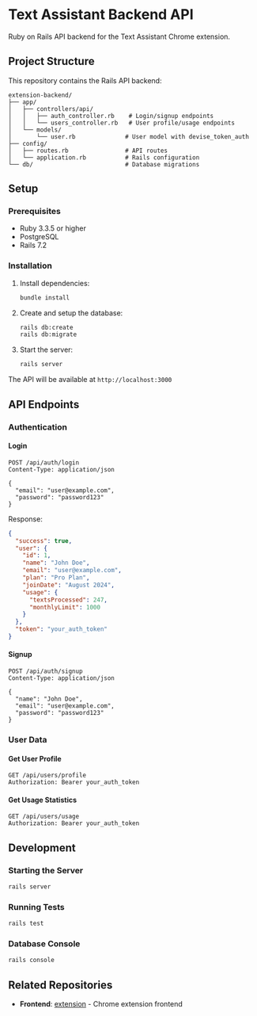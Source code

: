# Text Assistant Backend API

Ruby on Rails API backend for the Text Assistant Chrome extension.

## Project Structure

This repository contains the Rails API backend:

```
extension-backend/
├── app/
│   ├── controllers/api/
│   │   ├── auth_controller.rb    # Login/signup endpoints
│   │   └── users_controller.rb   # User profile/usage endpoints
│   └── models/
│       └── user.rb              # User model with devise_token_auth
├── config/
│   ├── routes.rb                # API routes
│   └── application.rb           # Rails configuration
└── db/                          # Database migrations
```

## Setup

### Prerequisites

- Ruby 3.3.5 or higher
- PostgreSQL
- Rails 7.2

### Installation

1. Install dependencies:
   ```bash
   bundle install
   ```

2. Create and setup the database:
   ```bash
   rails db:create
   rails db:migrate
   ```

3. Start the server:
   ```bash
   rails server
   ```

The API will be available at `http://localhost:3000`

## API Endpoints

### Authentication

#### Login
```
POST /api/auth/login
Content-Type: application/json

{
  "email": "user@example.com",
  "password": "password123"
}
```

Response:
```json
{
  "success": true,
  "user": {
    "id": 1,
    "name": "John Doe",
    "email": "user@example.com",
    "plan": "Pro Plan",
    "joinDate": "August 2024",
    "usage": {
      "textsProcessed": 247,
      "monthlyLimit": 1000
    }
  },
  "token": "your_auth_token"
}
```

#### Signup
```
POST /api/auth/signup
Content-Type: application/json

{
  "name": "John Doe",
  "email": "user@example.com",
  "password": "password123"
}
```

### User Data

#### Get User Profile
```
GET /api/users/profile
Authorization: Bearer your_auth_token
```

#### Get Usage Statistics
```
GET /api/users/usage
Authorization: Bearer your_auth_token
```

## Development

### Starting the Server
```bash
rails server
```

### Running Tests
```bash
rails test
```

### Database Console
```bash
rails console
```

## Related Repositories

- **Frontend**: [extension](https://github.com/yourusername/extension) - Chrome extension frontend
